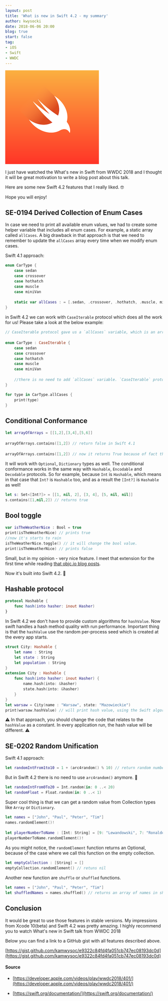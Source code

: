 ```yaml
---
layout: post
title: 'What is new in Swift 4.2 - my summary'
author: kwysocki
date: 2018-06-06 20:00
blog: true
start: false
tag: 
- iOS 
- Swift
- WWDC
---
```


![](/assets/posts/whatisnewinswift-mysummary/swift_image.png)

I just have watched the What's new in Swift from WWDC 2018 and I thought it will be great motivation to write a blog post about this talk.

Here are some new Swift 4.2 features that I really liked. 🤓

Hope you will enjoy!

## SE-0194 Derived Collection of Enum Cases 

In case we need to print all available enum values, we had to create some helper variable that includes all enum cases. For example, a static array called `allCases`. A big drawback in that approach is that we need to remember to update the `allCases` array every time when we modify enum cases.

Swift 4.1 approach: 
```swift
enum CarType {
    case sedan
    case crossover
    case hothatch
    case muscle
    case miniVan

    static var allCases : = [.sedan, .crossover, .hothatch, .muscle, miniVan]
}
```

in Swift 4.2 we can work with `CaseIterable` protocol which does all the work for us! Please take a look at the below example:

```swift
// CaseIterable protocol gave us a `allCases` variable, which is an array of all cases in the Enum.

enum CarType : CaseIterable {
    case sedan
    case crossover
    case hothatch
    case muscle
    case miniVan

    //there is no need to add `allCases` variable. `CaseIterable` protocol do the job!
}
```

```swift
for type in CarType.allCases {
    print(type)
}
```

## Conditional Conformance

```swift
let arrayOfArrays = [[1,2],[3,4],[5,6]]

arrayOfArrays.contains([1,2]) // return false in Swift 4.1

arrayOfArrays.contains([1,2]) // now it returns True because of fact that the elements in the array conforms to Equatable protocol
```

It will work with `Optional`, `Dictionary` types as well.
The conditional conformance works in the same way with `Hashable`, `Encodable` and `Decodable` protocols.
So for example, because `Int` is `Hashable`, which means in that case that `Int?` is `Hashable` too, and as a result the `[Int?]` is `Hashable` as well!

```swift
let s: Set<[Int?]> = [[1, nil, 2], [3, 4], [5, nil, nil]]
s.contains([1,nil,2]) // returns true
```

## Bool toggle

```swift
var isTheWeatherNice : Bool = true
print(isTheWeatherNice) // prints true
//now it's starts to rain
isTheWeatherNice.toggle() // it will change the bool value.
print(isTheWeatherNice) // prints false
```

Small, but in my opinion -  very nice feature. I meet that extension for the first time while reading [that objc.io blog posts](https://www.objc.io/blog/2018/01/16/toggle-extension-on-bool/).

Now it's built into Swift 4.2. 🎉

## Hashable protocol 

```swift
protocol Hashable {
    func hash(into hasher: inout Hasher)
}
```

In Swift 4.2 we don't have to provide custom algorithms for `hashValue`. Now swift handles a hash method quality with run performance. 
Important thing is that the `hashValue` use the random per-process seed which is created at the every app starts.

```swift
struct City: Hashable {
    let name : String
    let state : String
    let population : String
}
extension City : Hashable {
    func hash(into hasher: inout Hasher) {
        name.hash(into: &hasher)
        state.hash(into: &hasher)
    }
}
let warsaw = City(name : "Warsaw", state: "Mazowieckie")
print(warsaw.hashValue) // will print hash value, using the Swift algorithms from hash function.
```

⚠️
In that approach, you should change the code that relates to the `hashValue` as a constant. In every application run, the hash value will be different.
⚠️


## SE-0202 Random Unification

Swift 4.1 approach:

```swift
let randomIntFrom1to10 = 1 + (arc4random() % 10) // return random number is the 1...6
```

But in Swift 4.2 there is no need to use `arc4random()` anymore. 🎉

```swift
let randomIntFrom0To20 = Int.random(in: 0 ..< 20)
let randomFloat = Float.random(in: 0 ..< 1)
```

Super cool thing is that we can get a random value from Collection types like `Array` or `Dictionary`.

```swift
let names = ["John", "Paul", "Peter", "Tim"]
names.randomElement()! 

let playerNumberToName : [Int: String] = [9: "Lewandowski", 7: "Ronaldo"]
playerNumberToName.randomElement()! 
```
As you might notice, the `randomElement` function returns an Optional, because of the case where we call this function on the empty collection.

```swift
let emptyCollection : [String] = []
emptyCollection.randomElement() // retuns nil
```

Another new function are `shuffle` or `shuffled` functions.

```swift
let names = ["John", "Paul", "Peter", "Tim"]
let shuffledNames = names.shuffled() // returns an array of names in shuffled order.
```

## Conclusion

It would be great to use those features in stable versions. My impressions from Xcode 10(beta) and Swift 4.2 was pretty amazing. I highly recommend you to watch What's new in Swift talk from WWDC 2018

Below you can find a link to a GitHub gist with all features described above.

[https://gist.github.com/kamwysoc/e9322c84fd4fa051cb747ec08193dc0d](https://gist.github.com/kamwysoc/e9322c84fd4fa051cb747ec08193dc0d)

#### Source
* [https://developer.apple.com/videos/play/wwdc2018/401/](https://developer.apple.com/videos/play/wwdc2018/401/)

* [https://swift.org/documentation/](https://swift.org/documentation/)
